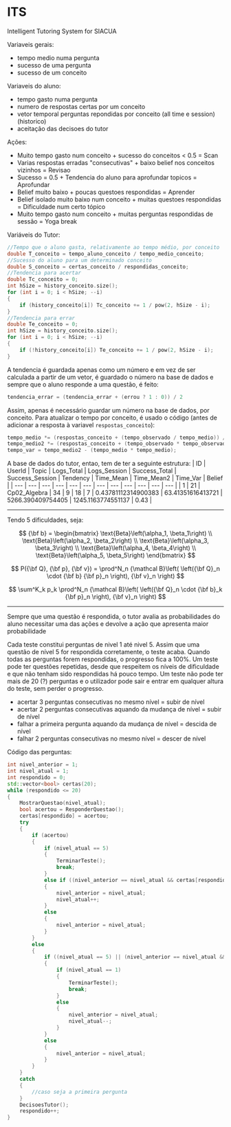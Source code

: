 # ITS
Intelligent Tutoring System for SIACUA

Variaveis gerais:
- tempo medio numa pergunta
- sucesso de uma pergunta
- sucesso de um conceito

Variaveis do aluno:
- tempo gasto numa pergunta
- numero de respostas certas por um conceito
- vetor temporal perguntas repondidas por conceito (all time e session) (historico)
- aceitação das decisoes do tutor

Ações:
- Muito tempo gasto num conceito + sucesso do conceitos < 0.5 = Scan
- Varias respostas erradas "consecutivas" + baixo belief nos conceitos vizinhos = Revisao
- Sucesso = 0.5 + Tendencia do aluno para aprofundar topicos = Aprofundar
- Belief muito baixo + poucas questoes respondidas = Aprender
- Belief isolado muito baixo num conceito + muitas questoes respondidas = Dificuldade num certo tópico
- Muito tempo gasto num conceito + muitas perguntas respondidas de sessão = Yoga break

Variáveis do Tutor:
```c++
//Tempo que o aluno gasta, relativamente ao tempo médio, por conceito
double T_conceito = tempo_aluno_conceito / tempo_medio_conceito;
//Sucesso do aluno para um determinado conceito
double S_conceito = certas_conceito / respondidas_conceito;
//Tendencia para acertar
double Tc_conceito = 0;
int hSize = history_conceito.size();
for (int i = 0; i < hSize; --i)
{
    if (history_conceito[i]) Tc_conceito += 1 / pow(2, hSize - i);
}
//Tendencia para errar
double Te_conceito = 0;
int hSize = history_conceito.size();
for (int i = 0; i < hSize; --i)
{
    if (!history_conceito[i]) Te_conceito += 1 / pow(2, hSize - i);
}
```

A tendencia é guardada apenas como um número e em vez de ser calculada a partir de um vetor, é guardado o número na base de dados e sempre que o aluno responde a uma questão, é feito:
```c++
tendencia_errar = (tendencia_errar + (errou ? 1 : 0)) / 2
```
Assim, apenas é necessário guardar um número na base de dados, por conceito. Para atualizar o tempo por conceito, é usado o código (antes de adicionar a resposta à variavel `` respostas_conceito ``):
```c++
tempo_medio *= (respostas_conceito + (tempo_observado / tempo_medio)) / (respostas_conceito + 1);
tempo_medio2 *= (respostas_conceito + (tempo_observado * tempo_observado / tempo_medio2)) / (respostas_conceito + 1);
tempo_var = tempo_medio2 - (tempo_medio * tempo_medio);
```

A base de dados do tutor, entao, tem de ter a seguinte estrutura:
| ID | UserId | Topic | Logs_Total | Logs_Session | Success_Total | Success_Session | Tendency | Time_Mean | Time_Mean2 | Time_Var | Belief |
| --- | --- | --- | --- | --- | --- | --- | --- | --- | --- | --- | --- |
| 1 | 21 | Cp02_Algebra | 34 | 9 | 18 | 7 | 0.43781112314900383 | 63.41351616413721 | 5266.390409754405 | 1245.1163774551137 | 0.43 |


---

Tendo 5 dificuldades, seja:

$$ {\bf b} =
\begin{bmatrix}
    \text{Beta}\left(\alpha_1, \beta_1\right) \\
    \text{Beta}\left(\alpha_2, \beta_2\right) \\
    \text{Beta}\left(\alpha_3, \beta_3\right) \\
    \text{Beta}\left(\alpha_4, \beta_4\right) \\
    \text{Beta}\left(\alpha_5, \beta_5\right)
\end{bmatrix}    
$$

$$ P({\bf Q}, {\bf p}, {\bf v}) = \prod^N_n {\mathcal B}\left( \left({\bf Q}_n \cdot {\bf b} {\bf p}_n \right), {\bf v}_n \right) $$

$$ \sum^K_k p_k \prod^N_n {\mathcal B}\left( \left({\bf Q}_n \cdot {\bf b}_k {\bf p}_n \right), {\bf v}_n \right) $$

---

Sempre que uma questão é respondida, o tutor avalia as probabilidades do aluno necessitar uma das ações e devolve a ação que apresenta maior probabilidade

Cada teste constitui perguntas de nivel 1 até nivel 5. Assim que uma questão de nível 5 for respondida corretamente, o teste acaba. Quando todas as perguntas forem respondidas, o progresso fica a 100%. Um teste pode ter questões repetidas, desde que respeitem os níveis de dificuldade e que não tenham sido respondidas há pouco tempo. Um teste não pode ter mais de 20 (?) perguntas e o utilizador pode sair e entrar em qualquer altura do teste, sem perder o progresso.
- acertar 3 perguntas consecutivas no mesmo nível = subir de nível
- acertar 2 perguntas consecutivas aquando da mudança de nível = subir de nível
- falhar a primeira pergunta aquando da mudança de nível = descida de nível
- falhar 2 perguntas consecutivas no mesmo nível = descer de nível

Código das perguntas:
```c++
int nivel_anterior = 1;
int nivel_atual = 1;
int respondido = 0;
std::vector<bool> certas(20);
while (respondido <= 20)
{
    MostrarQuestao(nivel_atual);
    bool acertou = ResponderQuestao();
    certas[respondido] = acertou;
    try
    {
        if (acertou)
        {
            if (nivel_atual == 5)
            {
                TerminarTeste();
                break;
            }
            else if ((nivel_anterior == nivel_atual && certas[respondido - 1] && certas[respondido - 2]) || (nivel_anterior != nivel_atual && certas[respondido - 1]))
            {
                nivel_anterior = nivel_atual;
                nivel_atual++;
            }
            else
            {
                nivel_anterior = nivel_atual;
            }
        }
        else
        {
            if ((nivel_atual == 5) || (nivel_anterior == nivel_atual && !certas[respondido - 1]) || (nivel_anterior != nivel_atual))
            {
                if (nivel_atual == 1)
                {
                    TerminarTeste();
                    break;
                }
                else
                {
                    nivel_anterior = nivel_atual;
                    nivel_atual--;
                }
            }
            else
            {
                nivel_anterior = nivel_atual;
            }
        }
    }
    catch
    {
        //caso seja a primeira pergunta
    }
    DecisoesTutor();
    respondido++;
}
```
